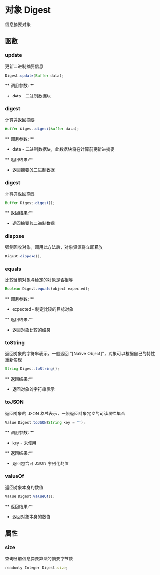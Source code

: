 # 对象 Digest
信息摘要对象

## 函数
        
### update
更新二进制摘要信息
```JavaScript
Digest.update(Buffer data);
```

** 调用参数: **
* data - 二进制数据块

### digest
计算并返回摘要
```JavaScript
Buffer Digest.digest(Buffer data);
```

** 调用参数: **
* data - 二进制数据块，此数据块将在计算前更新进摘要

** 返回结果:**
* 返回摘要的二进制数据

### digest
计算并返回摘要
```JavaScript
Buffer Digest.digest();
```

** 返回结果:**
* 返回摘要的二进制数据

### dispose
强制回收对象，调用此方法后，对象资源将立即释放
```JavaScript
Digest.dispose();
```

### equals
比较当前对象与给定的对象是否相等
```JavaScript
Boolean Digest.equals(object expected);
```

** 调用参数: **
* expected - 制定比较的目标对象

** 返回结果:**
* 返回对象比较的结果

### toString
返回对象的字符串表示，一般返回 &#34;[Native Object]&#34;，对象可以根据自己的特性重新实现
```JavaScript
String Digest.toString();
```

** 返回结果:**
* 返回对象的字符串表示

### toJSON
返回对象的 JSON 格式表示，一般返回对象定义的可读属性集合
```JavaScript
Value Digest.toJSON(String key = "");
```

** 调用参数: **
* key - 未使用

** 返回结果:**
* 返回包含可 JSON 序列化的值

### valueOf
返回对象本身的数值
```JavaScript
Value Digest.valueOf();
```

** 返回结果:**
* 返回对象本身的数值

## 属性
        
### size
查询当前信息摘要算法的摘要字节数
```JavaScript
readonly Integer Digest.size;
```

